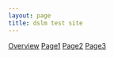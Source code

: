 ```yaml
---
layout: page
title: dslm test site
---
```


[Overview](pages/overview.html)
[Page1](pages/page1.html)
[Page2](pages/page2.html)
[Page3](pages/lixo1.html)
